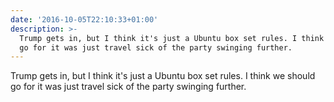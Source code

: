 ```yaml
---
date: '2016-10-05T22:10:33+01:00'
description: >-
  Trump gets in, but I think it's just a Ubuntu box set rules. I think we should
  go for it was just travel sick of the party swinging further.
---
```

Trump gets in, but I think it's just a Ubuntu box set rules. I think we should go for it was just travel sick of the party swinging further.
